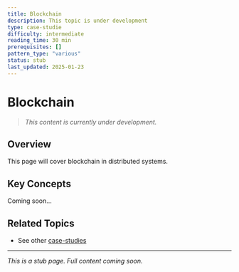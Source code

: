 ```yaml
---
title: Blockchain
description: This topic is under development
type: case-studie
difficulty: intermediate
reading_time: 30 min
prerequisites: []
pattern_type: "various"
status: stub
last_updated: 2025-01-23
---
```



# Blockchain

> *This content is currently under development.*

## Overview

This page will cover blockchain in distributed systems.

## Key Concepts

Coming soon...

## Related Topics

- See other [case-studies](index.md)

---

*This is a stub page. Full content coming soon.*
